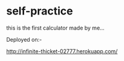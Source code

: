 # self-practice
this is the first calculator made by me...

Deployed on:-

http://infinite-thicket-02777.herokuapp.com/
